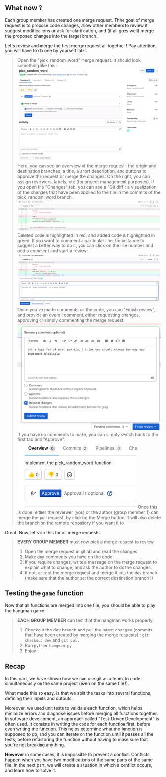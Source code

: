 ## What now ?

Each group member has created one merge request. Thhe goal of merge request is to propose code changes, allow other members to review it, suggest modifications or ask for clarification, and (if all goes well) merge the proposed changes into the target branch.

Let's review and merge the first merge request all together ! Pay attention, you will have to do one by yourself later.

> Open the "pick_random_word" merge request. It should look something like this:
![Pick_random_word merge request](image-3.png)
> Here, you can see an overview of the merge request : the origin and destination branches, a title, a short description, and buttons to approve the request or merge the changes. On the right, you can assign reviewers, labels, etc (for project management purposes).
> If you open the "Changes" tab, you can see a "Git diff": a visualization of the changes that have been applied to the file in the commits of the pick_random_word branch.
![Changes](image-6.png)
> Deleted code is highlighted in red, and added code is highlighted in green. 
> If you want to comment a particular line, for instance to suggest a better way to do it, you can click on the line number and add a comment and start a review:
> ![alt text](image-7.png)
> Once you've made comments on the code, you can "Finish review", and provide an overall comment, either requesting changes, approving or simply commenting the merge request.
> ![alt text](image-8.png)
> If you have no comments to make, you can simply switch back to the first tab and "Approve":
> ![alt text](image-9.png) 
> Once this is done, either the reviewer (you) or the author (group member 1) can merge the pull request, by clicking the Merge button. It will also delete the branch on the remote repository if you want it to.

Great. Now, let's do this for all merge requests. 

> **EVERY GROUP MEMBER** must now pick a merge request to review.
> 1. Open the merge request in gitlab and read the changes. 
> 2. Make any comments you have on the code.
> 3. If you require changes, write a message on the merge request to explain what to change, and ask the author to do the changes.
> 4. If not, accept the merge request and merge it into the `dev` branch (make sure that the author set the correct destination branch !)

## Testing the `game` function
Now that all functions are merged into one file, you should be able to play the hangman game. 
> **EACH GROUP MEMBER** can test that the hangman works properly:
> 1. Checkout the dev branch and pull the latest changes (commits that have been created by merging the merge requests) : `git checkout dev` and `git pull`
> 2. Run `python hangman.py`
> 3. Enjoy !

## Recap
In this part, we have shown how we can use git as a team, to code simultaneously on the same project (even on the same file !).

What made this so easy, is that we split the tasks into several functions, defining their inputs and outputs.

Moreover, we used unit tests to validate each function, which helps minimize errors and diagnose issues before merging all functions together. In software development, an approach called "Test-Driven Development" is often used. It consists in writing the code for each function first, before even writing the function. This helps determine what the function is supposed to do, and you can iterate on the function until it passes all the tests, before refactoring the function without having to make sure that you're not breaking anything.

**However** in some cases, it is impossible to prevent a conflict. Conflicts happen when you have two modifications of the same parts of the same file. In the next part, we will create a situation in which a conflict occurs, and learn how to solve it.
